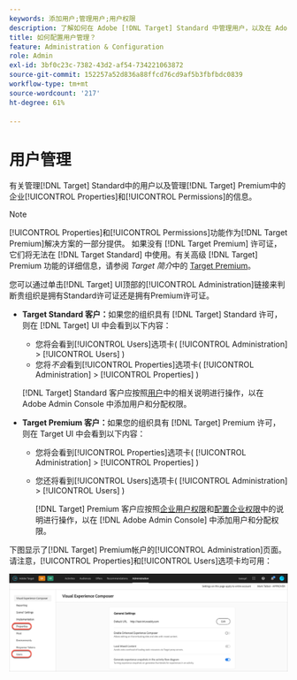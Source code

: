 ```yaml
---
keywords: 添加用户;管理用户;用户权限
description: 了解如何在 Adobe [!DNL Target] Standard 中管理用户，以及在 Adobe [!DNL Target] Premium 中管理企业属性和权限。
title: 如何配置用户管理？
feature: Administration & Configuration
role: Admin
exl-id: 3bf0c23c-7382-43d2-af54-734221063872
source-git-commit: 152257a52d836a88ffcd76cd9af5b3fbfbdc0839
workflow-type: tm+mt
source-wordcount: '217'
ht-degree: 61%

---
```


# 用户管理

有关管理[!DNL Target] Standard中的用户以及管理[!DNL Target] Premium中的企业[!UICONTROL Properties]和[!UICONTROL Permissions]的信息。

>[!NOTE]
>
>[!UICONTROL Properties]和[!UICONTROL Permissions]功能作为[!DNL Target Premium]解决方案的一部分提供。 如果没有 [!DNL Target Premium] 许可证，它们将无法在 [!DNL Target Standard] 中使用。有关高级 [!DNL Target] Premium 功能的详细信息，请参阅 *Target 简介*&#x200B;中的 [Target Premium](/help/main/c-intro/intro.md#premium)。

您可以通过单击[!DNL Target] UI顶部的[!UICONTROL Administration]链接来判断贵组织是拥有Standard许可证还是拥有Premium许可证。

* **Target Standard 客户：**&#x200B;如果您的组织具有 [!DNL Target] Standard 许可，则在 [!DNL Target] UI 中会看到以下内容：

   * 您将会看到[!UICONTROL Users]选项卡( [!UICONTROL Administration] > [!UICONTROL Users] )
   * 您将&#x200B;*不会*&#x200B;看到[!UICONTROL Properties]选项卡( [!UICONTROL Administration] > [!UICONTROL Properties] )

  [!DNL Target] Standard 客户应按照[用户](/help/main/administrating-target/c-user-management/c-user-management/user-management.md)中的相关说明进行操作，以在 Adobe Admin Console 中添加用户和分配权限。

* **Target Premium 客户：**&#x200B;如果您的组织具有 [!DNL Target] Premium 许可，则在 Target UI 中会看到以下内容：

   * 您将会看到[!UICONTROL Properties]选项卡( [!UICONTROL Administration] > [!UICONTROL Properties] )
   * 您还将看到[!UICONTROL Users]选项卡( [!UICONTROL Administration] > [!UICONTROL Users] )

     [!DNL Target] Premium 客户应按照[企业用户权限](/help/main/administrating-target/c-user-management/property-channel/property-channel.md#concept_E396B16FA2024ADBA27BC056138F9838)和[配置企业权限](/help/main/administrating-target/c-user-management/property-channel/properties-overview.md#concept_22F2855DBF0D4754B9460F5D68749C71)中的说明进行操作，以在 [!DNL Adobe Admin Console] 中添加用户和分配权限。

下图显示了[!DNL Target] Premium帐户的[!UICONTROL Administration]页面。 请注意，[!UICONTROL Properties]和[!UICONTROL Users]选项卡均可用：

![“管理”选项卡](/help/main/administrating-target/assets/premium.png)
